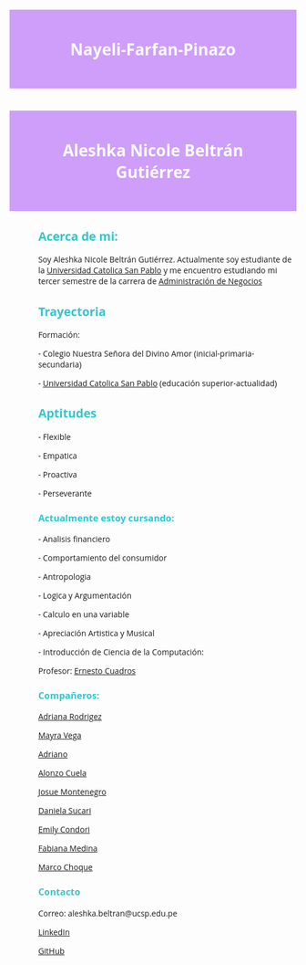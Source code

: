 # Nayeli-Farfan-Pinazo
<!DOCTYPE html>
<html lang="en">
<head>
    <meta charset="UTF-8">
    <meta name="viewport" content="width=device-width, initial-scale=1.0">
    <meta name="google-site-verification" content="PkK9GUPVRf-S01rvWAe14NLSbrtFb57dyyOMEDdtCx8" />
    <meta name="keywords" content="Aleshka, Nicole, Beltrán, Gutiérrez">
    <meta name="autor" contend="Aleshka Nicole Beltrán Gutiérrez">
    <title>Aleshka Nicole Beltrán Gutiérrez</title>
    <style>
      h1 {
           text-align: center;
          }
      body {
           font-family: 'Open Sans', sans-serif;
      }
      h2, h3 {
            color: #32c7cc;
      }
      h1 {
            color: #fdfdfd;      
      }
      h1 {
          background-color: #c183fac5; 
          padding: 50px;
      }
      h2, p, h3 {
          text-align: left; 
        margin-left: 10%; 
      }
    </style>
    
</head>
<body>
    <h1> Aleshka Nicole Beltrán Gutiérrez </h1>
    <h2> Acerca de mi:</h2> 
    <p> Soy Aleshka Nicole Beltrán Gutiérrez. Actualmente soy estudiante de la <a href="https://ucsp.edu.pe/">Universidad Catolica San Pablo</a> y me encuentro estudiando mi tercer semestre de la carrera de <a href="https://ucsp.edu.pe/carreras/administracion-negocios/">Administración de Negocios</a>  </p>
    <h2> Trayectoria </h2>
    <p>Formación:</p>
    <p>- Colegio Nuestra Señora del Divino Amor (inicial-primaria-secundaria)</p>
    <p>- <a href="https://ucsp.edu.pe/">Universidad Catolica San Pablo</a> (educación superior-actualidad)</p>
    <h2> Aptitudes </h2>
      <p>- Flexible </p>
      <p>- Empatica </p>
      <p>- Proactiva</p>
      <p>- Perseverante </p>
    <h3> Actualmente estoy cursando:</h3>
      <p>- Analisis financiero</p>
      <p>- Comportamiento del consumidor</p>
      <p>- Antropologia</p>
      <p>- Logica y Argumentación</p>
      <p>- Calculo en una variable</p>
      <p>- Apreciación Artistica y Musical</p>
      <p>- Introducción de Ciencia de la Computación:</p>
      <p> Profesor: <a href="https://www.linkedin.com/in/ecuadrosv/"> Ernesto Cuadros</a></p>
      <h3> Compañeros:</h3>
      <p> <a href="https://adrianarz7.github.io/AdrianaRz.github.io/"> Adriana Rodrigez</a></p>
      <p> <a href="https://grecid13.github.io/Pagina-de-Grecia-/"> Mayra Vega</a></p>
      <p> <a href="https://Guet4t.github.io"> Adriano</a></p>
      <p> <a href="https://dnursaurio.github.io"> Alonzo Cuela</a></p>
      <p> <a href="https://josuemontenegro.com/"> Josue Montenegro </a></p>
      <p> <a href="https://danielasucari.github.io/DanielaMilagrosSucariCatacora/">Daniela Sucari </a></p>
      <p> <a href="https://emilycondorih.github.io/">Emily Condori </a></p>
      <p> <a href="https://fabme105.github.io/FabianaMedina/">Fabiana Medina</a></p>
      <p> <a href="https://marco-choque4.github.io/Final-Datos/">Marco Choque</a></p>
      <h3> Contacto</h3>
    <p> Correo: aleshka.beltran@ucsp.edu.pe</p>
    <p><a href="https://www.linkedin.com/in/aleshka-nicole-beltr%C3%A1n-guti%C3%A9rrez-766b80305/"> LinkedIn</a></p>
    <p><a href="https://github.com/aleshka18"> GitHub</a></p>
</body>
</html>

